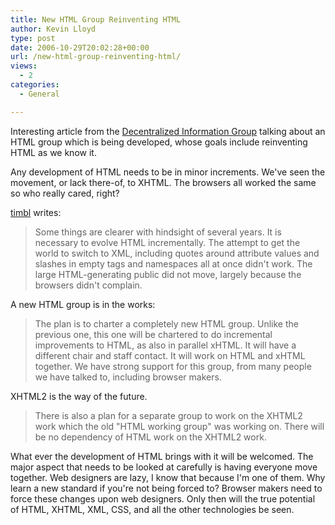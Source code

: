 ```yaml
---
title: New HTML Group Reinventing HTML
author: Kevin Lloyd
type: post
date: 2006-10-29T20:02:28+00:00
url: /new-html-group-reinventing-html/
views:
  - 2
categories:
  - General

---
```

Interesting article from the [Decentralized Information Group][1] talking about an HTML group which is being developed, whose goals include reinventing HTML as we know it.

Any development of HTML needs to be in minor increments. We've seen the movement, or lack there-of, to XHTML. The browsers all worked the same so who really cared, right?

[timbl][2] writes:

> Some things are clearer with hindsight of several years. It is necessary to evolve HTML incrementally. The attempt to get the world to switch to XML, including quotes around attribute values and slashes in empty tags and namespaces all at once didn't work. The large HTML-generating public did not move, largely because the browsers didn't complain.

A new HTML group is in the works:

> The plan is to charter a completely new HTML group. Unlike the previous one, this one will be chartered to do incremental improvements to HTML, as also in parallel xHTML. It will have a different chair and staff contact. It will work on HTML and xHTML together. We have strong support for this group, from many people we have talked to, including browser makers.

XHTML2 is the way of the future.

> There is also a plan for a separate group to work on the XHTML2 work which the old "HTML working group" was working on. There will be no dependency of HTML work on the XHTML2 work.

What ever the development of HTML brings with it will be welcomed. The major aspect that needs to be looked at carefully is having everyone move together. Web designers are lazy, I know that because I'm one of them. Why learn a new standard if you're not being forced to? Browser makers need to force these changes upon web designers. Only then will the true potential of HTML, XHTML, XML, CSS, and all the other technologies be seen.

 [1]: http://dig.csail.mit.edu/breadcrumbs/node/166
 [2]: http://dig.csail.mit.edu/breadcrumbs/blog/4